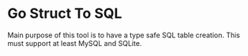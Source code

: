 # Go Struct To SQL 

Main purpose of this tool is to have a type safe SQL table creation.
This must support at least MySQL and SQLite. 


